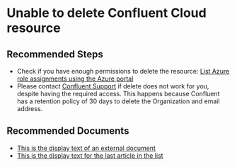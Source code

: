 <properties
  pagetitle="Unable to delete Confluent Cloud resource"
  service="microsoft.confluent"
  resource="organizations"
  ms.author="krsomepa"
  selfhelptype="Resource"
  supporttopicids="32783355"
  productpesids="17363"
  cloudenvironments="public, fairfax, mooncake, blackforest, ussec, usnat"
  articleid="3c953f08-31b3-4690-a287-faa1620f4cfe"
  ownershipid="PartnerSolutions_Confluent" />
# Unable to delete Confluent Cloud resource

## **Recommended Steps**

* Check if you have enough permissions to delete the resource: [List Azure role assignments using the Azure portal](https://docs.microsoft.com/azure/role-based-access-control/role-assignments-list-portal)
* Please contact [Confluent Support](https://support.confluent.io/) if delete does not work for you, despite having the required access. This happens because Confluent has a retention policy of 30 days to delete the Organization and email address.

## **Recommended Documents**

* [This is the display text of an external document](https://)
* [This is the display text for the last article in the list](http://)